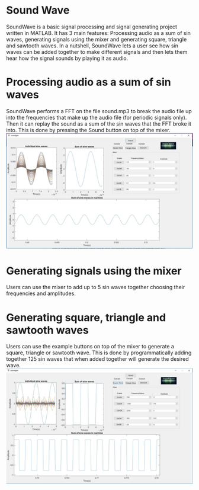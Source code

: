 # Sound Wave
SoundWave is a basic signal processing and signal generating project written in MATLAB.  It has 3 main features: Processing audio as a sum of sin waves, generating signals using the mixer and generating square, triangle and sawtooth waves.  In a nutshell, SoundWave lets a user see how sin waves can be added together to make different signals and then lets them hear how the signal sounds by playing it as audio.

# Processing audio as a sum of sin waves
SoundWave performs a FFT on the file sound.mp3 to break the audio file up into the frequencies that make up the audio file (for periodic signals only).  Then it can replay the sound as a sum of the sin waves that the FFT broke it into.  This is done by pressing the Sound button on top of the mixer.
![](https://raw.githubusercontent.com/Tyler-Hilbert/SoundWave/master/FFT.JPG)

# Generating signals using the mixer
Users can use the mixer to add up to 5 sin waves together choosing their frequencies and amplitudes.

# Generating square, triangle and sawtooth waves
Users can use the example buttons on top of the mixer to generate a square, triangle or sawtooth wave.  This is done by programmatically adding together 125 sin waves that when added together will generate the desired wave.
![](https://raw.githubusercontent.com/Tyler-Hilbert/SoundWave/master/Square.JPG)